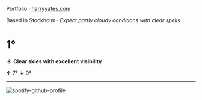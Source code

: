 Portfolio · [harryyates.com](https://harryyates.com)

<!-- WEATHER_START -->
Based in Stockholm · *Expect partly cloudy conditions with clear spells*

# 1°
☀️ **Clear skies with excellent visibility**

**↑** 7° **↓** 0°

---
<!-- WEATHER_END -->

<p align="left">
  <a>
    <img src="https://spotify-github-profile.kittinanx.com/api/view?uid=bigbello&cover_image=true&theme=natemoo-re&show_offline=true&background_color=121212&interchange=false&bar_color=53b14f&bar_color_cover=false" alt="spotify-github-profile">
  </a>
</p>